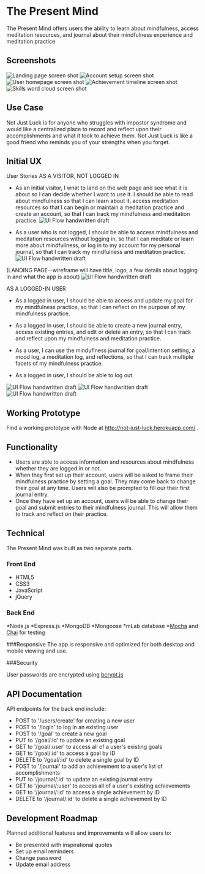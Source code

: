 # The Present Mind

The Present Mind offers users the ability to learn about mindfulness, access meditation resources, and journal about their mindfulness experience and meditation practice

## Screenshots
![Landing page screen shot](https://github.com/Marjona6/not-just-luck-thinkful-full-stack-capstone/blob/master/public/img/njl01.png)
![Account setup screen shot](https://github.com/Marjona6/not-just-luck-thinkful-full-stack-capstone/blob/master/public/img/njl02.png)
![User homepage screen shot](https://github.com/Marjona6/not-just-luck-thinkful-full-stack-capstone/blob/master/public/img/njl03.png)
![Achievement timeline screen shot](https://github.com/Marjona6/not-just-luck-thinkful-full-stack-capstone/blob/master/public/img/njl04.png)
![Skills word cloud screen shot](https://github.com/Marjona6/not-just-luck-thinkful-full-stack-capstone/blob/master/public/img/njl05.png)

## Use Case
Not Just Luck is for anyone who struggles with impostor syndrome and would like a centralized place to record and reflect upon their accomplishments and what it took to achieve them. Not Just Luck is like a good friend who reminds you of your strengths when you forget.

## Initial UX
User Stories
AS A VISITOR, NOT LOGGED IN

* As an initial visitor, I wnat to land on the web page and see what it is about so I can decide whether I want to use it. I should be able to read about mindfulness so that I can learn about it, access meditation resources so that I can begin or maintain a meditation practice and create an account, so that I can track my mindfulness and meditation practice.
![UI Flow handwritten draft](https://github.com/Marjona6/not-just-luck-thinkful-full-stack-capstone/blob/master/public/img/wf00.jpg)

* As a user who is not logged, I should be able to access mindfulness and meditation resources without logging in, so that I can meditate or learn more about mindfullness, or log in to my account for my personal journal, so that I can track my mindfulness and meditation practice.![UI Flow handwritten draft](https://github.com/Marjona6/not-just-luck-thinkful-full-stack-capstone/blob/master/public/img/wf00.jpg)

(LANDING PAGE--wireframe will have title, logo, a few details about logging in and what the app is about)
![UI Flow handwritten draft](https://github.com/Marjona6/not-just-luck-thinkful-full-stack-capstone/blob/master/public/img/wf00.jpg)

AS A LOGGED-IN USER

* As a logged in user, I should be able to access and update my goal for my mindfulness practice,
so that I can reflect on the purpose of my mindfulness practice.

* As a logged in user, I should be able to create a new journal entry, access existing entries, and edit or delete an entry, so that I can
track and reflect upon my mindfulness and meditation practice.

* As a user, I can use the minduflness journal for goal/intention setting, a mood log, a meditation log, and reflections, so that I can track multiple facets of my mindfulness practice.

* As a logged in user, I should be able to log out.

![UI Flow handwritten draft](https://github.com/Marjona6/not-just-luck-thinkful-full-stack-capstone/blob/master/public/img/wf01.jpg)
![UI Flow handwritten draft](https://github.com/Marjona6/not-just-luck-thinkful-full-stack-capstone/blob/master/public/img/wf02.jpg)
![UI Flow handwritten draft](https://github.com/Marjona6/not-just-luck-thinkful-full-stack-capstone/blob/master/public/img/wf03.jpg)

## Working Prototype
Find a working prototype with Node at http://not-just-luck.herokuapp.com/ .

## Functionality
* Users are able to access information and resources about mindfulness whether they are logged in or not.
* When they first set up their account, users will be asked to frame their mindfulness practice by setting a goal. They may come back to change their goal at any time. Users will also be prompted to fill our their first journal entry.
* Once they have set up an account, users will be able to change their goal and submit entries to their mindfulness journal. This will allow them to track and reflect on their practice.

## Technical
The Present Mind was built as two separate parts.

### Front End

* HTML5
* CSS3
* JavaScript
* jQuery

### Back End

*Node.js
*Express.js
*MongoDB
*Mongoose
*mLab database
*[Mocha](https://mochajs.org) and [Chai](http://chaijs.com/) for testing


###Responsive
The app is responsive and optimized for both desktop and mobile viewing and use.

###Security

User passwords are encrypted using [bcrypt.js](https://github.com/dcodeIO/bcrypt.js)

## API Documentation
API endpoints for the back end include:
* POST to '/users/create' for creating a new user
* POST to '/login' to log in an existing user
* POST to '/goal' to create a new goal
* PUT to '/goal/:id' to update an existing goal
* GET to '/goal/:user' to access all of a user's existing goals
* GET to '/goal/:id' to access a goal by ID
* DELETE to '/goal/:id' to delete a single goal by ID
* POST to '/journal' to add an achievement to a user's list of accomplishments
* PUT to '/journal/:id' to update an existing journal entry
* GET to '/journal/:user' to access all of a user's existing achievements
* GET to '/journal/:id' to access a single achievement by ID
* DELETE to '/journal/:id' to delete a single achievement by ID

## Development Roadmap
Planned additional features and improvements will allow users to:
* Be presented with inspirational quotes
* Set up email reminders
* Change password
* Update email address
